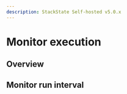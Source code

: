 ```yaml
---
description: StackState Self-hosted v5.0.x
---
```


# Monitor execution

## Overview



## Monitor run interval




